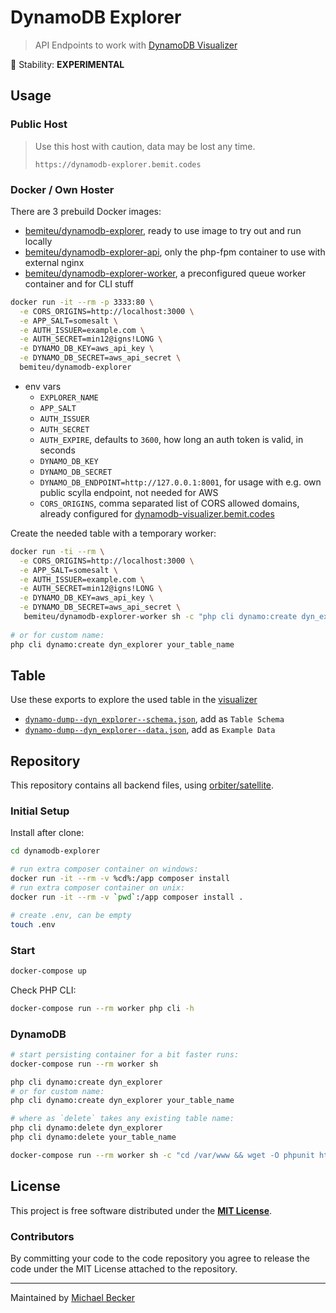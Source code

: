 # DynamoDB Explorer

> API Endpoints to work with [DynamoDB Visualizer](https://dynamodb-visualizer.bemit.codes/)

🚧 Stability: **EXPERIMENTAL**

## Usage

### Public Host

> Use this host with caution, data may be lost any time.
>
> `https://dynamodb-explorer.bemit.codes`

### Docker / Own Hoster

There are 3 prebuild Docker images:

- [bemiteu/dynamodb-explorer](https://hub.docker.com/r/bemiteu/dynamodb-explorer), ready to use image to try out and run locally
- [bemiteu/dynamodb-explorer-api](https://hub.docker.com/r/bemiteu/dynamodb-explorer-api), only the php-fpm container to use with external nginx
- [bemiteu/dynamodb-explorer-worker](https://hub.docker.com/r/bemiteu/dynamodb-explorer-worker), a preconfigured queue worker container and for CLI stuff

```bash
docker run -it --rm -p 3333:80 \
  -e CORS_ORIGINS=http://localhost:3000 \
  -e APP_SALT=somesalt \
  -e AUTH_ISSUER=example.com \
  -e AUTH_SECRET=min12@igns!LONG \
  -e DYNAMO_DB_KEY=aws_api_key \
  -e DYNAMO_DB_SECRET=aws_api_secret \
  bemiteu/dynamodb-explorer
```

- env vars
    - `EXPLORER_NAME`
    - `APP_SALT`
    - `AUTH_ISSUER`
    - `AUTH_SECRET`
    - `AUTH_EXPIRE`, defaults to `3600`, how long an auth token is valid, in seconds
    - `DYNAMO_DB_KEY`
    - `DYNAMO_DB_SECRET`
    - `DYNAMO_DB_ENDPOINT=http://127.0.0.1:8001`, for usage with e.g. own public scylla endpoint, not needed for AWS
    - `CORS_ORIGINS`, comma separated list of CORS allowed domains, already configured for [dynamodb-visualizer.bemit.codes](https://dynamodb-visualizer.bemit.codes)

Create the needed table with a temporary worker:

```bash
docker run -ti --rm \
  -e CORS_ORIGINS=http://localhost:3000 \
  -e APP_SALT=somesalt \
  -e AUTH_ISSUER=example.com \
  -e AUTH_SECRET=min12@igns!LONG \
  -e DYNAMO_DB_KEY=aws_api_key \
  -e DYNAMO_DB_SECRET=aws_api_secret \
   bemiteu/dynamodb-explorer-worker sh -c "php cli dynamo:create dyn_explorer"
   
# or for custom name:
php cli dynamo:create dyn_explorer your_table_name
```

## Table

Use these exports to explore the used table in the [visualizer](https://dynamodb-visualizer.bemit.codes/)

- [`dynamo-dump--dyn_explorer--schema.json`](./dynamo-dump--dyn_explorer--schema.json), add as `Table Schema`
- [`dynamo-dump--dyn_explorer--data.json`](./dynamo-dump--dyn_explorer--data.json), add as `Example Data`

## Repository

This repository contains all backend files, using [orbiter/satellite](https://github.com/bemit/satellite-app).

### Initial Setup

Install after clone:

```bash
cd dynamodb-explorer

# run extra composer container on windows:
docker run -it --rm -v %cd%:/app composer install
# run extra composer container on unix:
docker run -it --rm -v `pwd`:/app composer install .

# create .env, can be empty
touch .env
```

### Start

```bash
docker-compose up
```

Check PHP CLI:

```bash
docker-compose run --rm worker php cli -h
```

### DynamoDB

```bash
# start persisting container for a bit faster runs:
docker-compose run --rm worker sh

php cli dynamo:create dyn_explorer
# or for custom name:
php cli dynamo:create dyn_explorer your_table_name

# where as `delete` takes any existing table name:
php cli dynamo:delete dyn_explorer
php cli dynamo:delete your_table_name

docker-compose run --rm worker sh -c "cd /var/www && wget -O phpunit https://phar.phpunit.de/phpunit-9.phar && chmod +x phpunit && cd html && /var/www/phpunit --testdox tests"
```

## License

This project is free software distributed under the [**MIT License**](LICENSE).

### Contributors

By committing your code to the code repository you agree to release the code under the MIT License attached to the repository.

***

Maintained by [Michael Becker](https://mlbr.xyz)
